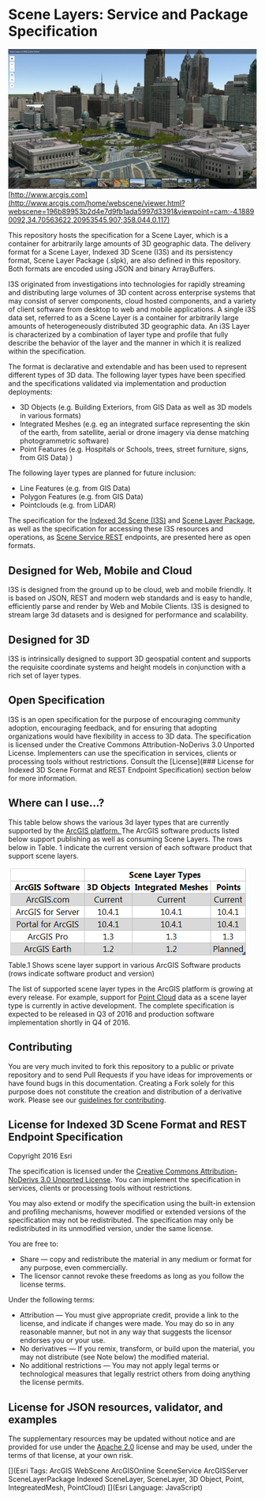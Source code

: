 Scene Layers: Service and Package Specification
===============================================

![App](./sceneLayers.jpg "Multiple Scene Services in a WebViewer")[http://www.arcgis.com](http://www.arcgis.com/home/webscene/viewer.html?webscene=196b89953b2d4e7d9fb1ada5997d3391&viewpoint=cam:-4.18890092,34.70563622,20953545.907;358.044,0.117)

This repository hosts the specification for a Scene Layer, which is a container for arbitrarily large amounts of 3D geographic data. The delivery format for a Scene Layer, Indexed 3D Scene (I3S) and its persistency format, Scene Layer Package (.slpk), are also defined in this repository. Both formats are encoded using JSON and binary ArrayBuffers.

I3S originated from investigations into technologies for rapidly streaming and distributing large volumes of 3D content across enterprise systems that may consist of server components, cloud hosted components, and a variety of client software from desktop to web and mobile applications.
A single i3S data set, referred to as a Scene Layer is a container for arbitrarily large amounts of heterogeneously distributed 3D geographic data. An i3S Layer is characterized by a combination of layer type and profile that fully describe the behavior of the layer and the manner in which it is realized within the specification.


The format is declarative and extendable and has been used to represent different types of 3D data.
The following layer types have been specified and the specifications validated via implementation and production deployments:
- 3D Objects (e.g. Building Exteriors, from GIS Data  as well as 3D models in various formats)
- Integrated Meshes (e.g. eg an integrated surface representing the skin of the earth, from satellite, aerial or drone imagery via dense  matching photogrammetric software)
- Point Features (e.g. Hospitals or Schools, trees, street furniture, signs, from GIS Data) )

The following layer types are planned for future inclusion:

- Line Features (e.g. from GIS Data)
- Polygon Features (e.g. from GIS Data)
- Pointclouds (e.g. from LiDAR)

The specification for the [Indexed 3d Scene (I3S)](./format/Indexed%203d%20Scene%20Format%20Specification.md)  and [Scene Layer Package](./format/Indexed%203d%20Scene%20Format%20Specification.md), as well as the specification for accessing these I3S resources and operations, as [Scene Service REST](./service/SceneService.md) endpoints, are presented here as open formats.


## Designed for Web, Mobile and Cloud  

I3S is designed from the ground up to be cloud, web and mobile friendly. It is based on JSON, REST and modern web standards and is easy to handle, efficiently parse and render by Web and Mobile Clients. I3S is designed to stream large 3d datasets and is designed for performance and scalability.

## Designed for 3D
I3S is intrinsically designed to support 3D geospatial content and supports the requisite coordinate systems and height models in conjunction with a rich set of layer types.

## Open Specification

I3S is an open specification for the purpose of encouraging community adoption, encouraging feedback, and for ensuring that adopting organizations would have flexibility in access to 3D data. The specification is licensed under the Creative Commons Attribution-NoDerivs 3.0 Unported License. Implementers can use the specification in services, clients or processing tools without restrictions. Consult the [License](### License for Indexed 3D Scene Format and REST Endpoint Specification) section below for more information.

## Where can I use...?

This table below shows the various 3d layer types that are currently supported by the <a href="http://server.arcgis.com/en/server/latest/publish-services/windows/scene-services.htm#">ArcGIS platform. </a>
The ArcGIS software products listed below support publishing as well as consuming Scene Layers. The rows below in Table. 1 indicate the current version of each software product that support scene layers.

   ![App](./software_stack.png "Table showing the various ArcGIS software products that support Scene Layers")    
Table.1 Shows scene layer support in various ArcGIS Software products (rows indicate software product and version)

The list of supported scene layer types in the ArcGIS platform is growing at every release. For example, support for [Point Cloud](./profiles/pointcloud.md) data as a scene layer type is currently in active development. The complete specification is expected to be released in Q3 of 2016 and production software implementation shortly in Q4 of 2016.



## Contributing

You are very much invited to fork this repository to a public or private repository and to send Pull Requests if you have ideas for improvements or have found bugs in this documentation. Creating a Fork solely for this purpose
does not constitute the creation and distribution of a derivative work. Please see our [guidelines for contributing](https://github.com/esri/contributing).

## License for Indexed 3D Scene Format and REST Endpoint Specification

Copyright 2016 Esri

The specification is licensed under the [Creative Commons Attribution-NoDerivs 3.0 Unported License](http://creativecommons.org/licenses/by-nd/3.0/).
You can implement the specification in services, clients or processing tools without restrictions.

You may also extend or modify the specification using the built-in extension and profiling mechanisms, however modified or extended versions of the specification may not be redistributed. The specification may only be redistributed in its unmodified version, under the same license.

You are free to:

- Share — copy and redistribute the material in any medium or format for any purpose, even commercially.
- The licensor cannot revoke these freedoms as long as you follow the license terms.

Under the following terms:

- Attribution — You must give appropriate credit, provide a link to the license, and indicate if changes were made. You may do so in any reasonable manner, but not in any way that suggests the licensor endorses you or your use.
- No derivatives — If you remix, transform, or build upon the material, you may not distribute (see Note below) the modified material.
- No additional restrictions — You may not apply legal terms or technological measures that legally restrict others from doing anything the license permits.

## License for JSON resources, validator, and examples

The supplementary resources may be updated without notice and are provided for use under the [Apache 2.0](https://www.apache.org/licenses/LICENSE-2.0) license and may be used, under the terms of that license, at your own risk.

[](Esri Tags: ArcGIS WebScene ArcGISOnline SceneService ArcGISServer SceneLayerPackage Indexed SceneLayer, SceneLayer, 3D Object, Point, IntegreatedMesh, PointCloud)
[](Esri Language: JavaScript)
